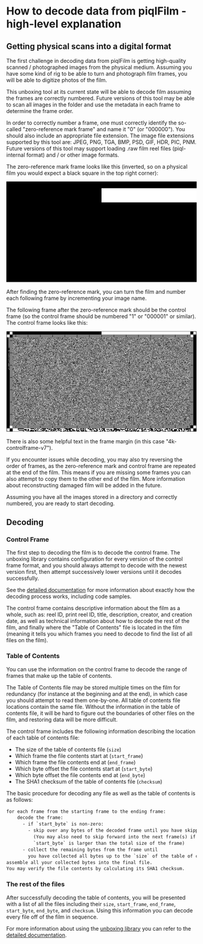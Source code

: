 # How to decode data from piqlFilm - high-level explanation

## Getting physical scans into a digital format

The first challenge in decoding data from piqlFilm is getting high-quality
scanned / photographed images from the physical medium. Assuming you have some
kind of rig to be able to turn and photograph film frames, you will be able to
digitize photos of the film.

This unboxing tool at its current state will be able to decode film assuming the
frames are correctly numbered. Future versions of this tool may be able to scan
all images in the folder and use the metadata in each frame to determine the
frame order.

In order to correctly number a frame, one must correctly identify the so-called
"zero-reference mark frame" and name it "0" (or "000000"). You should also
include an appropriate file extension. The image file extensions supported by
this tool are: JPEG, PNG, TGA, BMP, PSD, GIF, HDR, PIC, PNM. Future versions of
this tool may support loading .raw film reel files (piql-internal format) and /
or other image formats.

The zero-reference mark frame looks like this (inverted, so on a physical film
you would expect a black square in the top right corner):

<!-- Generated with `convert dep/ivm_testdata/reel/png/000000.png -resize 1024x540 doc/i
mg/zero_reference_mark.webp` -->

![Zero-reference Mark](img/zero_reference_mark.webp)

After finding the zero-reference mark, you can turn the film and number each
following frame by incrementing your image name.

The following frame after the zero-reference mark should be the control frame
(so the control frame should be numbered "1" or "000001" or similar). The
control frame looks like this:

<!-- Generated with `convert dep/ivm_testdata/reel/png/000001.png -resize 1024x540 doc/i
mg/control_frame.webp` -->

![Control Frame](img/control_frame.webp)

There is also some helpful text in the frame margin (in this case
"4k-controlframe-v7").

If you encounter issues while decoding, you may also try reversing the order of
frames, as the zero-reference mark and control frame are repeated at the end of
the film. This means if you are missing some frames you can also attempt to copy
them to the other end of the film. More information about reconstructing damaged
film will be added in the future.

Assuming you have all the images stored in a directory and correctly numbered,
you are ready to start decoding.

## Decoding

### Control Frame

The first step to decoding the film is to decode the control frame. The unboxing
library contains configuration for every version of the control frame format,
and you should always attempt to decode with the newest version first, then
attempt successively lower versions until it decodes successfully.

See the [detailed documentation](DETAILED.md) for more information about exactly
how the decoding process works, including code samples.

The control frame contains descriptive information about the film as a whole,
such as: reel ID, print reel ID, title, description, creator, and creation date,
as well as technical information about how to decode the rest of the film, and
finally where the "Table of Contents" file is located in the film (meaning it
tells you which frames you need to decode to find the list of all files on the
film).

### Table of Contents

You can use the information on the control frame to decode the range of frames
that make up the table of contents.

The Table of Contents file may be stored multiple times on the film for
redundancy (for instance at the beginning and at the end), in which case you
should attempt to read them one-by-one. All table of contents file locations
contain the same file. Without the information in the table of contents file, it
will be hard to figure out the boundaries of other files on the film, and
restoring data will be more difficult.

The control frame includes the following information describing the location of
each table of contents file:

- The size of the table of contents file (`size`)
- Which frame the file contents start at (`start_frame`)
- Which frame the file contents end at (`end_frame`)
- Which byte offset the file contents start at (`start_byte`)
- Which byte offset the file contents end at (`end_byte`)
- The SHA1 checksum of the table of contents file (`checksum`)

The basic procedure for decoding any file as well as the table of contents is as
follows:

```txt
for each frame from the starting frame to the ending frame:
    decode the frame:
      - if `start_byte` is non-zero:
        - skip over any bytes of the decoded frame until you have skipped `start_byte` amount of bytes forward
          (You may also need to skip forward into the next frame(s) if
          `start_byte` is larger than the total size of the frame)
      - collect the remaining bytes from the frame until
        you have collected all bytes up to the `size` of the table of contents (in total)
assemble all your collected bytes into the final file.
You may verify the file contents by calculating its SHA1 checksum.
```

### The rest of the files

After successfully decoding the table of contents, you will be presented with a
list of all the files including their `size`, `start_frame`, `end_frame`,
`start_byte`, `end_byte`, and `checksum`. Using this information you can decode
every file off of the film in sequence.

For more information about using the
[unboxing library](https://github.com/piql/unboxing) you can refer to the
[detailed documentation](DETAILED.md).
